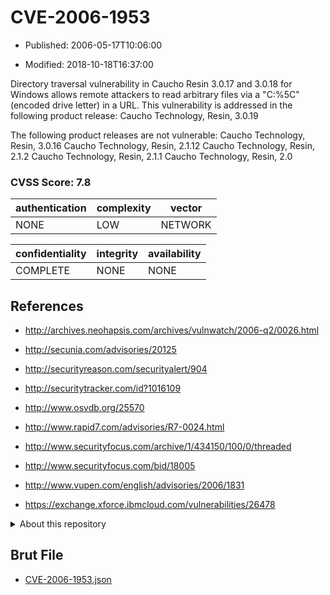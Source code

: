 # CVE-2006-1953

- Published: 2006-05-17T10:06:00

- Modified: 2018-10-18T16:37:00

Directory traversal vulnerability in Caucho Resin 3.0.17 and 3.0.18 for Windows allows remote attackers to read arbitrary files via a "C:%5C" (encoded drive letter) in a URL. This vulnerability is addressed in the following product release:
Caucho Technology, Resin, 3.0.19

The following product releases are not vulnerable: 
Caucho Technology, Resin, 3.0.16 
Caucho Technology, Resin, 2.1.12 
Caucho Technology, Resin, 2.1.2 
Caucho Technology, Resin, 2.1.1
Caucho Technology, Resin, 2.0

### CVSS Score: **7.8**

| authentication | complexity | vector |
| --- | --- | --- |
| NONE | LOW | NETWORK |

| confidentiality | integrity | availability |
| --- | --- | --- |
| COMPLETE | NONE | NONE |

## References

* http://archives.neohapsis.com/archives/vulnwatch/2006-q2/0026.html

* http://secunia.com/advisories/20125

* http://securityreason.com/securityalert/904

* http://securitytracker.com/id?1016109

* http://www.osvdb.org/25570

* http://www.rapid7.com/advisories/R7-0024.html

* http://www.securityfocus.com/archive/1/434150/100/0/threaded

* http://www.securityfocus.com/bid/18005

* http://www.vupen.com/english/advisories/2006/1831

* https://exchange.xforce.ibmcloud.com/vulnerabilities/26478

<details>
<summary>About this repository</summary> 

  This repository is part of the project [Live Hack CVE](https://github.com/Live-Hack-CVE). Main website can be found [www.live-hack.org](https://www.live-hack.org) 
  
  Made by [Sn0wAlice](https://github.com/Sn0wAlice) for the people that care about security and need to have a feed of the latest CVEs. Hope you enjoy it, don't forget to star the repo and follow me on [Twitter](https://twitter.com/Sn0wAlice) and [Github](https://github.com/Sn0wAlice). And that is my [personnal website](https://www.alice-snow.me/)

  - [Home Page](https://github.com/Live-Hack-CVE)
  - [Framework](https://github.com/Live-Hack-CVE/cve-framework)
  - [CVE database](https://github.com/Live-Hack-CVE/full_database)
  - [Changelog](https://github.com/Live-Hack-CVE/Changelog)
</details>

## Brut File

* [CVE-2006-1953.json](https://raw.githubusercontent.com/Live-Hack-CVE/full_database/main/cves/2006/CVE-2006-1953.json)

